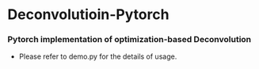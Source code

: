 # Deconvolutioin-Pytorch

### Pytorch implementation of optimization-based Deconvolution

- Please refer to demo.py for the details of usage.
